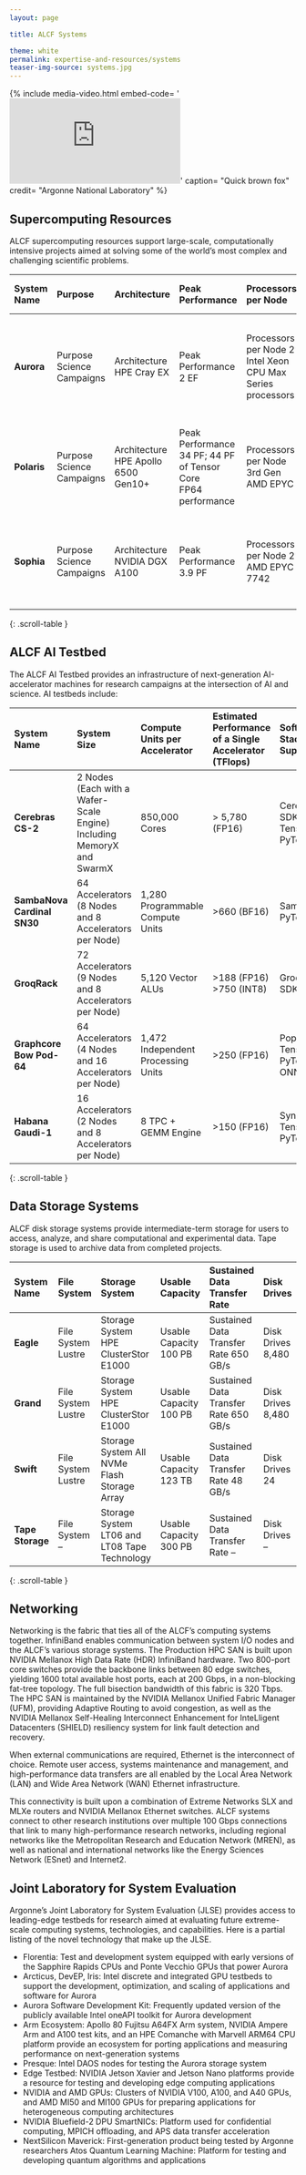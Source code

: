 ```yaml
---
layout: page

title: ALCF Systems

theme: white
permalink: expertise-and-resources/systems
teaser-img-source: systems.jpg
---
```



{% include media-video.html
   embed-code= '<iframe src="https://www.youtube.com/embed/VW0hCq4G3uM?si=9kAgTCiziE0go8fa" title="YouTube video player" frameborder="0" allow="accelerometer; autoplay; clipboard-write; encrypted-media; gyroscope; picture-in-picture; web-share" allowfullscreen></iframe>'
   caption= "Quick brown fox"
   credit= "Argonne National Laboratory"
%}



## Supercomputing Resources

ALCF supercomputing resources support large-scale, computationally intensive projects aimed at solving some of the world’s most complex and challenging scientific problems.

<!-- | System Name     | Polaris       | Theta: KNL Nodes   | Theta: GPU Nodes   | Cooley   |
| :---------- | :---------- | :-------------- | :-------------- | :-------------- |
| Purpose    | Science Campaigns    | Science Campaigns       | Science Campaigns       |  Data Analysis and Visualization
| Architecture    | HPE Apollo 6500 Gen10+   | Intel-Cray XC40        | NVIDIA DGX A100        |  Intel Haswell
| Peak Performance    | 25 PF; 44 PF (Tensor Core double precision)    | 11.7 PF       | 3.9 PF        |  293 TF
| Processors per Node   | 3rd Gen AMD EPYC   | 64-core, 1.3-GHz Intel Xeon Phi 7230      | 2 AMD EPYC 7742        |  2 6-core, 2.4-GHz Intel E5–2620
| GPUs per Node    | 4 NVIDIA A100 Tensor Core   | --     | 8 NVIDIA A100 Tensor Core        |  NVIDIA Tesla K80
| Nodes   | 560    | 4,392      | 24        |  126
| Cores   | 17,920    | 281,088       | 3,072        |  1,512
| Memory    | 280 TB (DDR4); 87.5 TB (HBM)    | 843 TB (DDR4); 70 TB (HBM)       | 26 TB (DDR4); 8.32 TB (GPU)      |  47 TB (DDR4); 3 TB (GDDR5)
| Interconnect    | HPE Slingshot 10 with Dragonfly configuration    | Aries network with Dragonfly configuration      | NVIDIA QM8700 InfiniBand       |  FDR InfiniBand
| Racks    | 40    | 24       | 7     |  6 -->


| System Name | Purpose | Architecture | Peak Performance | Processors per Node | GPUs per Node | Nodes | Cores | Memory | Interconnect | Racks |
| :-- | :-- | :-- | :-- | :-- | :-- | :-- | :-- | :-- | :-- | :-- |
| **Aurora** | <span>Purpose</span> Science Campaigns | <span>Architecture</span> HPE Cray EX | <span>Peak Performance</span> 2 EF | <span>Processors per Node</span> 2 Intel Xeon CPU Max Series processors | <span>GPUs per Node</span> 6 Intel Data Center GPU Max Series | <span>Nodes</span> 10,624<br>CPUs: 21,248<br>GPUs: 63,744 | <span>Cores</span> 9,264,128 | <span>Memory</span> 20.4 PB | <span>Interconnect</span> HPE Slingshot 11 with Dragonfly Configuration | <span>Racks</span> 166 |
| **Polaris** | <span>Purpose</span> Science Campaigns | <span>Architecture</span> HPE Apollo 6500 Gen10+ | <span>Peak Performance</span> 34 PF; 44 PF of Tensor Core<br>FP64 performance | <span>Processors per Node</span> 3rd Gen AMD EPYC | <span>GPUs per Node</span> 4 NVIDIA A100 Tensor Core | <span>Nodes</span> 560 | <span>Cores</span> 17,920 | <span>Memory</span> 280 TB (DDR4); 87.5 TB (HBM) | <span>Interconnect</span> HPE Slingshot 11 with Dragonfly configuration | <span>Racks</span> 40 |
| **Sophia** | <span>Purpose</span> Science Campaigns | <span>Architecture</span> NVIDIA DGX A100 | <span>Peak Performance</span> 3.9 PF | <span>Processors per Node</span> 2 AMD EPYC 7742 | <span>GPUs per Node</span> 8 NVIDIA A100 Tensor Core | <span>Nodes</span> 24 | <span>Cores</span> 3,072 | <span>Memory</span> 26 TB (DDR4); 8.32 TB (GPU) | <span>Interconnect</span> NVIDIA HDR IniniBand | <span>Racks</span> 7 |
{: .scroll-table }



## ALCF AI Testbed

The ALCF AI Testbed provides an infrastructure of next-generation AI-accelerator machines for research campaigns at the intersection of AI and science. AI testbeds include:

| System Name | System Size | Compute Units per Accelerator | Estimated Performance of a Single Accelerator (TFlops) | Software Stack Support  | Interconnect |
| :-- | :-- | :-- | :-- | :-- | :-- |
| **Cerebras CS-2** | 2 Nodes (Each with a Wafer-Scale Engine) Including MemoryX and SwarmX | 850,000 Cores | > 5,780 (FP16) | Cerebras SDK, TensorFlow, PyTorch | Ethernet-based |
| **SambaNova Cardinal SN30** | 64 Accelerators (8 Nodes and 8 Accelerators per Node) | 1,280 Programmable Compute Units | >660 (BF16) | SambaFlow, PyTorch | Ethernet-based | 
| **GroqRack** | 72 Accelerators (9 Nodes and 8 Accelerators per Node) | 5,120 Vector ALUs | >188 (FP16) >750 (INT8) | GroqWare SDK, ONNX | RealScale&trade; |
| **Graphcore Bow Pod-64** | 64 Accelerators (4 Nodes and 16 Accelerators per Node) | 1,472 Independent Processing Units | >250 (FP16) | PopART, TensorFlow, PyTorch, ONNX | IPU Link |
| **Habana Gaudi-1** | 16 Accelerators (2 Nodes and 8 Accelerators per Node) | 8 TPC + GEMM Engine | >150 (FP16) | SynapseAI, TensorFlow, PyTorch | Ethernet-based |
{: .scroll-table }




## Data Storage Systems

ALCF disk storage systems provide intermediate-term storage for users to access, analyze, and share computational and experimental data. Tape storage is used to archive data from completed projects.

<!-- | System Name     | Eagle       | Grand   | Theta-FSO  | Swift   | Tape Storage
| :---------- | :---------- | :-------------- | :-------------- | :-------------- | :-------------- |
| File System    | Lustre   | Lustre       | Lustre       |  Lustre   |  -- 
| Storage System   | HPE ClusterStor E1000   | HPE ClusterStor E1000       | HPE Sonexion L300        |  All NVMe Flash Storage Array  | LT06 and LT08 Tape Technology
| Usable Capacity   | 100 PB   | 100 PB      | 9 PB      |  123 TB  | 300 PB
| Sustained Data Transfer Rate   | 650 GB/s   | 650 GB/s      | 240 GB/s       |  48 GB/s  | --
| Disk Drives   | 8,480   | 8,480       | 2,300       |  24  | -- -->


| System Name | File System | Storage System | Usable Capacity | Sustained Data Transfer Rate | Disk Drives |
| :-- | :-- | :-- | :-- | :-- | :-- |
| **Eagle** | <span>File System</span> Lustre | <span>Storage System</span> HPE ClusterStor E1000 | <span>Usable Capacity</span> 100 PB | <span>Sustained Data Transfer Rate</span> 650 GB/s | <span>Disk Drives</span> 8,480 |
| **Grand** | <span>File System</span> Lustre | <span>Storage System</span> HPE ClusterStor E1000 | <span>Usable Capacity</span> 100 PB | <span>Sustained Data Transfer Rate</span> 650 GB/s | <span>Disk Drives</span> 8,480 |
| **Swift** | <span>File System</span> Lustre | <span>Storage System</span> All NVMe Flash Storage Array | <span>Usable Capacity</span> 123 TB | <span>Sustained Data Transfer Rate</span> 48 GB/s | <span>Disk Drives</span> 24 |
| **Tape Storage** | <span>File System</span> – | <span>Storage System</span> LT06 and LT08 Tape Technology | <span>Usable Capacity</span> 300 PB | <span>Sustained Data Transfer Rate</span> – | <span>Disk Drives</span> – |
{: .scroll-table }


## Networking

Networking is the fabric that ties all of the ALCF’s computing systems together. InfiniBand enables communication between system I/O nodes and the ALCF’s various storage systems. The Production HPC SAN is built upon NVIDIA Mellanox High Data Rate (HDR) InfiniBand hardware. Two 800-port core switches provide the backbone links between 80 edge switches, yielding 1600 total available host ports, each at 200 Gbps, in a non-blocking fat-tree topology. The full bisection bandwidth of this fabric is 320 Tbps. The HPC SAN is maintained by the NVIDIA Mellanox Unified Fabric Manager (UFM), providing Adaptive Routing to avoid congestion, as well as the NVIDIA Mellanox Self-Healing Interconnect Enhancement for InteLligent Datacenters (SHIELD) resiliency system for link fault detection and recovery.

When external communications are required, Ethernet is the interconnect of choice. Remote user access, systems maintenance and management, and high-performance data transfers are all enabled by the Local Area Network (LAN) and Wide Area Network (WAN) Ethernet infrastructure. 

This connectivity is built upon a combination of Extreme Networks SLX and MLXe routers and NVIDIA Mellanox Ethernet switches. 
ALCF systems connect to other research institutions over multiple 100 Gbps connections that link to many high-performance research networks, including regional networks like the Metropolitan Research and Education Network (MREN), as well as national and international networks like the Energy Sciences Network (ESnet) and Internet2.
 

 
## Joint Laboratory for System Evaluation
 
Argonne’s Joint Laboratory for System Evaluation (JLSE) provides access to leading-edge testbeds for research aimed at evaluating future extreme-scale computing systems, technologies, and capabilities. Here is a partial listing of the novel technology that make up the JLSE.

- Florentia: Test and development system equipped with early versions of the Sapphire Rapids CPUs and Ponte Vecchio GPUs that power Aurora 
- Arcticus, DevEP, Iris: Intel discrete and integrated GPU testbeds to
support the development, optimization, and scaling of applications and software for Aurora
- Aurora Software Development Kit: Frequently updated version of the publicly available Intel oneAPI toolkit for Aurora development
- Arm Ecosystem: Apollo 80 Fujitsu A64FX Arm system, NVIDIA Ampere Arm and A100 test kits, and an HPE Comanche with Marvell ARM64 CPU platform provide an ecosystem for porting applications and measuring performance on next-generation systems
- Presque: Intel DAOS nodes for testing the Aurora storage system
- Edge Testbed: NVIDIA Jetson Xavier and Jetson Nano platforms provide a resource for testing and developing edge computing applications
- NVIDIA and AMD GPUs: Clusters of NVIDIA V100, A100, and A40 GPUs, and AMD MI50 and MI100 GPUs for preparing applications for heterogeneous computing architectures
- NVIDIA Bluefield-2 DPU SmartNICs: Platform used for confidential computing, MPICH offloading, and APS data transfer acceleration
- NextSilicon Maverick: First-generation product being tested by Argonne researchers
Atos Quantum Learning Machine: Platform for testing and developing quantum algorithms and applications
 



